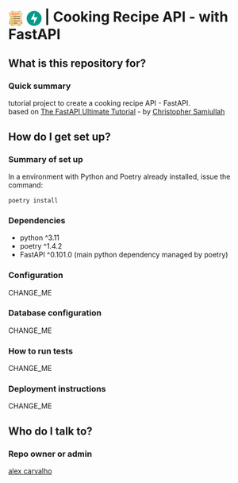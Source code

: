 # <img src="img/cooking-recipe.png" alt="cooking recipe project" width="30" style="vertical-align: middle;"> <img src="img/fastapi-logo-green.png" alt="FastAPI" width="30" style="vertical-align: middle;"> | Cooking Recipe API - with FastAPI

## What is this repository for? ##

### Quick summary

tutorial project to create a cooking recipe API - FastAPI.  
based on [The FastAPI Ultimate Tutorial](https://christophergs.com/python/2021/12/04/fastapi-ultimate-tutorial/) - by [Christopher Samiullah](https://christophergs.com/)


## How do I get set up? ##

### Summary of set up

In a environment with Python and Poetry already installed, issue the command:  
```shell
poetry install
```

### Dependencies

- python ^3.11
- poetry ^1.4.2
- FastAPI ^0.101.0 (main python dependency managed by poetry)  

### Configuration

CHANGE_ME  

### Database configuration

CHANGE_ME  

### How to run tests

CHANGE_ME  

### Deployment instructions

CHANGE_ME  


## Who do I talk to? ##

### Repo owner or admin

[alex carvalho](mailto:allex.carvalho@gmail.com)
